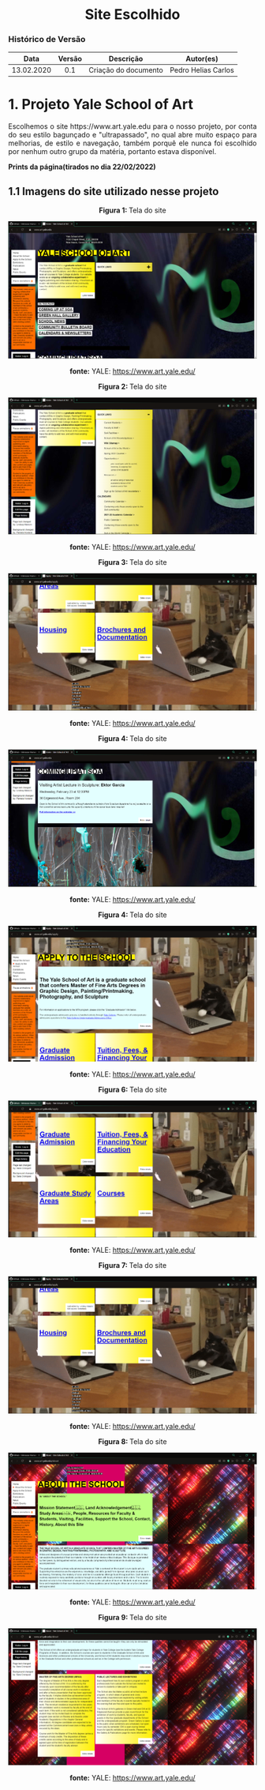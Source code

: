 # <center>Site Escolhido

### Histórico de Versão

|    Data    | Versão |      Descrição       |      Autor(es)      |
| :--------: | :----: | :------------------: | :-----------------: |
| 13.02.2020 |  0.1   | Criação do documento | Pedro Helias Carlos |

<div align="justify">

# 1. Projeto Yale School of Art

<p>Escolhemos o site https://www.art.yale.edu para o nosso projeto, por conta do seu estilo bagunçado e "ultrapassado", no qual abre muito espaço para melhorias, de estilo e navegação, também porquê ele nunca foi escolhido por nenhum outro grupo da matéria, portanto estava disponível. </p>

<b>Prints da página(tirados no dia 22/02/2022)</b>

## 1.1 Imagens do site utilizado nesse projeto

<div align="center">

<b>Figura 1: </b> Tela do site

<img src="https://github.com/Interacao-Humano-Computador/2021.2-Grupo-05-Yale/blob/inicio/docs/documentos/imagens/prints-site/tela1.png?raw=true"  />

<div align="center">

<b>fonte:</b> YALE: https://www.art.yale.edu/

</div>

</div>

<div align="center">

<b>Figura 2: </b> Tela do site

<img src="https://github.com/Interacao-Humano-Computador/2021.2-Grupo-05-Yale/blob/inicio/docs/documentos/imagens/prints-site/tela2.PNG?raw=true"  />

<div align="center">

<b>fonte:</b> YALE: https://www.art.yale.edu/

</div>

</div>

<div align="center">

<b>Figura 3: </b> Tela do site

<img src="https://github.com/Interacao-Humano-Computador/2021.2-Grupo-05-Yale/blob/inicio/docs/documentos/imagens/prints-site/tela3.PNG?raw=true"  />

<div align="center">

<b>fonte:</b> YALE: https://www.art.yale.edu/

</div>

</div>

<div align="center">

<b>Figura 4: </b> Tela do site

<img src="https://github.com/Interacao-Humano-Computador/2021.2-Grupo-05-Yale/blob/inicio/docs/documentos/imagens/prints-site/tela4.PNG?raw=true"  />

<div align="center">

<b>fonte:</b> YALE: https://www.art.yale.edu/

</div>

</div>

<div align="center">

<b>Figura 4: </b> Tela do site

<img src="https://github.com/Interacao-Humano-Computador/2021.2-Grupo-05-Yale/blob/inicio/docs/documentos/imagens/prints-site/tela5.PNG?raw=true"  />

<div align="center">

<b>fonte:</b> YALE: https://www.art.yale.edu/

</div>

</div>

<div align="center">

<b>Figura 6: </b> Tela do site

<img src="https://github.com/Interacao-Humano-Computador/2021.2-Grupo-05-Yale/blob/inicio/docs/documentos/imagens/prints-site/tela6.PNG?raw=true"  />

<div align="center">

<b>fonte:</b> YALE: https://www.art.yale.edu/

</div>

</div>

<div align="center">

<b>Figura 7: </b> Tela do site

<img src="https://github.com/Interacao-Humano-Computador/2021.2-Grupo-05-Yale/blob/inicio/docs/documentos/imagens/prints-site/tela7.PNG?raw=true"  />

<div align="center">

<b>fonte:</b> YALE: https://www.art.yale.edu/

</div>

</div>

<div align="center">

<b>Figura 8: </b> Tela do site

<img src="https://github.com/Interacao-Humano-Computador/2021.2-Grupo-05-Yale/blob/inicio/docs/documentos/imagens/prints-site/tela8.PNG?raw=true"  />

<div align="center">

<b>fonte:</b> YALE: https://www.art.yale.edu/

</div>

</div>

<div align="center">

<b>Figura 9: </b> Tela do site

<img src="https://github.com/Interacao-Humano-Computador/2021.2-Grupo-05-Yale/blob/inicio/docs/documentos/imagens/prints-site/tela9.PNG?raw=true"  />

<div align="center">

<b>fonte:</b> YALE: https://www.art.yale.edu/

</div>

</div>

<div align="center">
